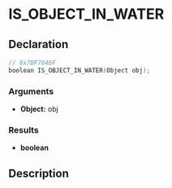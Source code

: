 # IS_OBJECT_IN_WATER

## Declaration
```cpp
// 0x7BF7646F
boolean IS_OBJECT_IN_WATER(Object obj);
```

### Arguments
- **Object:** obj

### Results
- **boolean**

## Description
